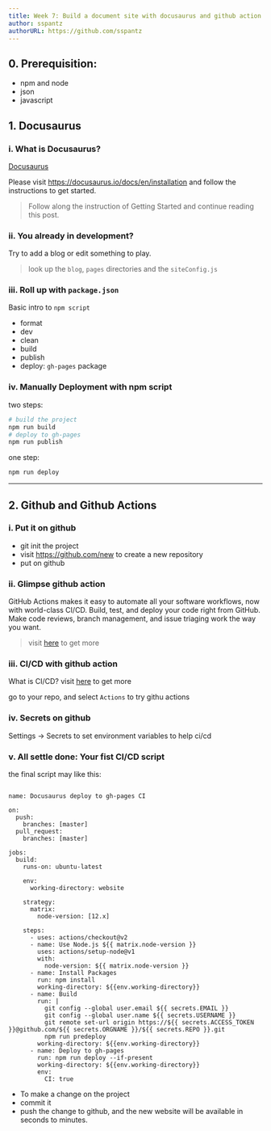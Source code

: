 ```yaml
---
title: Week 7: Build a document site with docusaurus and github action
author: sspantz
authorURL: https://github.com/sspantz
---
```


## 0. Prerequisition:

- npm and node
- json
- javascript

## 1. Docusaurus

### i. What is Docusaurus?

[Docusaurus](https://docusaurus.io/)

Please visit https://docusaurus.io/docs/en/installation and follow the instructions to get started.

<!--truncate-->

> Follow along the instruction of Getting Started and continue reading this post.

### ii. You already in development?

Try to add a blog or edit something to play.

> look up the `blog`, `pages` directories and the `siteConfig.js`

### iii. Roll up with `package.json`

Basic intro to `npm script`

- format
- dev
- clean
- build
- publish
- deploy: `gh-pages` package

### iv. Manually Deployment with npm script

two steps:

```bash
# build the project
npm run build
# deploy to gh-pages
npm run publish
```

one step:

```bash
npm run deploy
```

---

## 2. Github and Github Actions

### i. Put it on github

- git init the project
- visit https://github.com/new to create a new repository
- put on github

### ii. Glimpse github action

GitHub Actions makes it easy to automate all your software workflows, now with world-class CI/CD. Build, test, and deploy your code right from GitHub. Make code reviews, branch management, and issue triaging work the way you want.

> visit [here](https://github.com/features/actions) to get more

### iii. CI/CD with github action

What is CI/CD?
visit [here](https://rancher.com/blog/2018/2018-11-14-what-is-cicd/) to get more

go to your repo, and select `Actions` to try githu actions

### iv. Secrets on github

Settings -> Secrets to set environment variables to help ci/cd

### v. All settle done: Your fist CI/CD script

the final script may like this:

```script

name: Docusaurus deploy to gh-pages CI

on:
  push:
    branches: [master]
  pull_request:
    branches: [master]

jobs:
  build:
    runs-on: ubuntu-latest

    env:
      working-directory: website

    strategy:
      matrix:
        node-version: [12.x]

    steps:
      - uses: actions/checkout@v2
      - name: Use Node.js ${{ matrix.node-version }}
        uses: actions/setup-node@v1
        with:
          node-version: ${{ matrix.node-version }}
      - name: Install Packages
        run: npm install
        working-directory: ${{env.working-directory}}
      - name: Build
        run: |
          git config --global user.email ${{ secrets.EMAIL }}
          git config --global user.name ${{ secrets.USERNAME }}
          git remote set-url origin https://${{ secrets.ACCESS_TOKEN }}@github.com/${{ secrets.ORGNAME }}/${{ secrets.REPO }}.git
          npm run predeploy
        working-directory: ${{env.working-directory}}
      - name: Deploy to gh-pages
        run: npm run deploy --if-present
        working-directory: ${{env.working-directory}}
        env:
          CI: true
```

- To make a change on the project
- commit it
- push the change to github, and the new website will be available in seconds to minutes.

